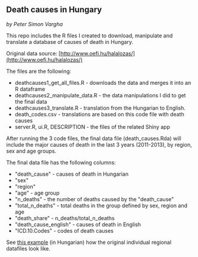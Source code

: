 ## Death causes in Hungary
*by Peter Simon Vargha*

This repo includes the R files I created to download, manipulate and translate a database of causes of death in Hungary.

Original data source: [http://www.oefi.hu/halalozas/](http://www.oefi.hu/halalozas/)

The files are the following:

- deathcauses1_get_all_files.R - downloads the data and merges it into an R dataframe
- deathcauses2_manipulate_data.R - the data manipulations I did to get the final data
- deathcauses3_translate.R - translation from the Hungarian to English.
- death_codes.csv - translations are based on this code file with death causes
- server.R, ui.R, DESCRIPTION - the files of the related Shiny app


After running the 3 code files, the final data file (death_causes.Rda) will include the major causes of death in the last 3 years (2011-2013), by region, sex and age groups.

The final data file has the following columns:

- "death_cause" - causes of death in Hungarian
- "sex"                 
- "region"             
- "age" - age group
- "n_deaths" - the number of deaths caused by the "death_cause"
- "total_n_deaths" - total deaths in the group defined by sex, region and age
- "death_share" - n_deaths/total_n_deaths
- "death_cause_english" - causes of death in English
- "ICD.10.Codes" - codes of death causes           


See [this example](http://www.oefi.hu/halalozas/tablak/xls/y=2013&t=tenyleges&terseg=Kisterseg&tid=Budapest.xls) (in Hungarian) how the original individual regional datafiles look like.